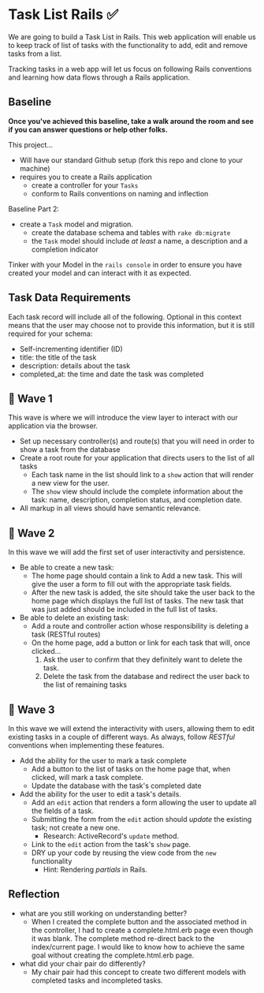 # Task List Rails ✅
We are going to build a Task List in Rails. This web application will enable us to keep track of list of tasks with the functionality to add, edit and remove tasks from a list.

Tracking tasks in a web app will let us focus on following Rails conventions and learning how data flows through a Rails application.

## Baseline
**Once you've achieved this baseline, take a walk around the room and see if you can answer questions or help other folks.**

This project...

- Will have our standard Github setup (fork this repo and clone to your machine)
- requires you to create a Rails application
  - create a controller for your `Tasks`
  - conform to Rails conventions on naming and inflection

Baseline Part 2:
- create a `Task` model and migration.
  - create the database schema and tables with `rake db:migrate`
  - the `Task` model should include _at least_ a name, a description and a completion indicator

Tinker with your Model in the `rails console` in order to ensure you have created your model and can interact with it as expected.

## Task Data Requirements

Each task record will include all of the following. Optional in this context means that the user may choose not to provide this information, but it is still required for your schema:
- Self-incrementing identifier (ID)
- title: the title of the task
- description: details about the task
- completed_at: the time and date the task was completed

## 🌊 Wave 1
This wave is where we will introduce the view layer to interact with our application via the browser.

- Set up necessary controller(s) and route(s) that you will need in order to show a task from the database
- Create a root route for your application that directs users to the list of all tasks
  - Each task name in the list should link to a `show` action that will render a new view for the user.
  - The `show` view should include the complete information about the task: name, description, completion status, and completion date.
- All markup in all views should have semantic relevance.


## 🌊 Wave 2
In this wave we will add the first set of user interactivity and persistence.

- Be able to create a new task:
  - The home page should contain a link to Add a new task. This will give the user a form to fill out with the appropriate task fields.
  - After the new task is added, the site should take the user back to the home page which displays the full list of tasks. The new task that was just added should be included in the full list of tasks.
- Be able to delete an existing task:
  - Add a route and controller action whose responsibility is deleting a task (RESTful routes)
  - On the home page, add a button or link for each task that will, once clicked...
    1. Ask the user to confirm that they definitely want to delete the task.
    1. Delete the task from the database and redirect the user back to the list of remaining tasks

 ## 🌊 Wave 3
In this wave we will extend the interactivity with users, allowing them to edit existing tasks in a couple of different ways. As always, follow _RESTful_ conventions when implementing these features.

- Add the ability for the user to mark a task complete
  - Add a button to the list of tasks on the home page that, when clicked, will mark a task complete.
  - Update the database with the task's completed date
- Add the ability for the user to edit a task's details.
  - Add an `edit` action that renders a form allowing the user to update all the fields of a task.
  - Submitting the form from the `edit` action should _update_ the existing task; not create a new one.
    - Research: ActiveRecord's `update` method.
  - Link to the `edit` action from the task's `show` page.
  - DRY up your code by reusing the view code from the `new` functionality
    - Hint: Rendering _partials_ in Rails.

## Reflection

- what are you still working on understanding better?
  - When I created the complete button and the associated method in the controller, I had to create a complete.html.erb page even though it was blank. The complete method re-direct back to the index/current page. I would like to know how to achieve the same goal without creating the complete.html.erb page. 
- what did your chair pair do differently?
  - My chair pair had this concept to create two different models with completed tasks and incompleted tasks. 
